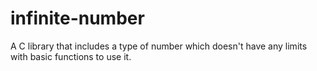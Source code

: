 # infinite-number
A C library that includes a type of number which doesn't have any limits with basic functions to use it.
